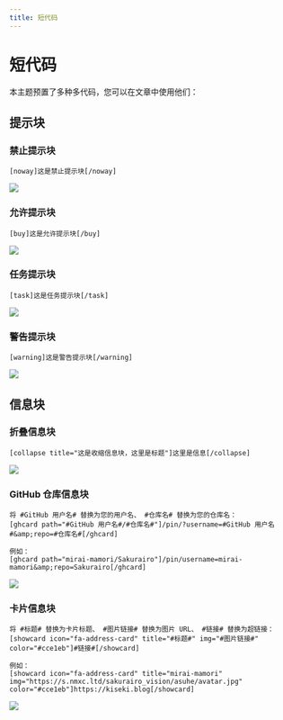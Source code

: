 ```yaml
---
title: 短代码
---
```


# 短代码 <Badge type="tip" text="v2.6.0" />

本主题预置了多种多代码，您可以在文章中使用他们：

## 提示块

### 禁止提示块

```
[noway]这是禁止提示块[/noway]
```

![](https://s.nmxc.ltd/fuukei_docs/sakurairo/setting/sc-noway.png)

### 允许提示块

```
[buy]这是允许提示块[/buy]
```

![](https://s.nmxc.ltd/fuukei_docs/sakurairo/setting/sc-buy.png)

### 任务提示块

```
[task]这是任务提示块[/task]
```

![](https://s.nmxc.ltd/fuukei_docs/sakurairo/setting/sc-task.png)

### 警告提示块

```
[warning]这是警告提示块[/warning]
```

![](https://s.nmxc.ltd/fuukei_docs/sakurairo/setting/sc-warning.png)

## 信息块

### 折叠信息块

```
[collapse title="这是收缩信息块，这里是标题"]这里是信息[/collapse]
```

![](https://s.nmxc.ltd/fuukei_docs/sakurairo/setting/sc-infobar.png)

### GitHub 仓库信息块

```
将 #GitHub 用户名# 替换为您的用户名、 #仓库名# 替换为您的仓库名：
[ghcard path="#GitHub 用户名#/#仓库名#"]/pin/?username=#GitHub 用户名#&amp;repo=#仓库名#[/ghcard]

例如：
[ghcard path="mirai-mamori/Sakurairo"]/pin/username=mirai-mamori&amp;repo=Sakurairo[/ghcard]
```

![](/img/short_code_ghcard_show.png)

### 卡片信息块

```
将 #标题# 替换为卡片标题、 #图片链接# 替换为图片 URL、 #链接# 替换为超链接：
[showcard icon="fa-address-card" title="#标题#" img="#图片链接#" color="#cce1eb"]#链接#[/showcard]

例如：
[showcard icon="fa-address-card" title="mirai-mamori" img="https://s.nmxc.ltd/sakurairo_vision/asuhe/avatar.jpg" color="#cce1eb"]https://kiseki.blog[/showcard]
```

![](/img/short_code_showcard_show.png)
